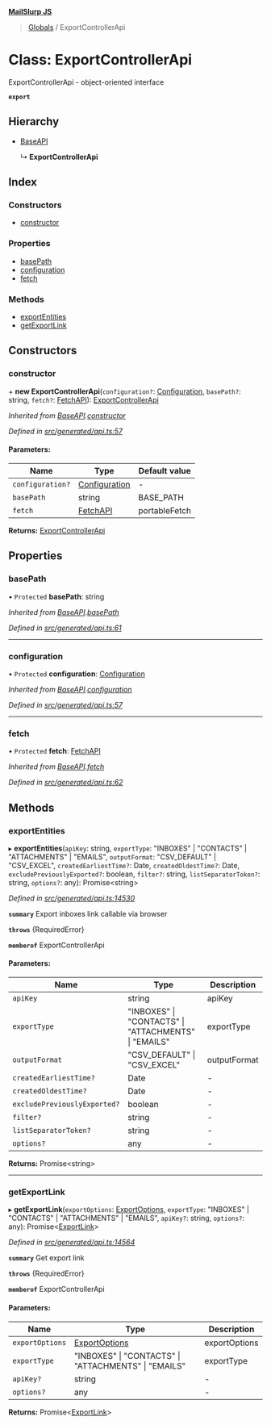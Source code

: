 **[MailSlurp JS](../README.md)**

> [Globals](../README.md) / ExportControllerApi

# Class: ExportControllerApi

ExportControllerApi - object-oriented interface

**`export`** 

## Hierarchy

* [BaseAPI](baseapi.md)

  ↳ **ExportControllerApi**

## Index

### Constructors

* [constructor](exportcontrollerapi.md#constructor)

### Properties

* [basePath](exportcontrollerapi.md#basepath)
* [configuration](exportcontrollerapi.md#configuration)
* [fetch](exportcontrollerapi.md#fetch)

### Methods

* [exportEntities](exportcontrollerapi.md#exportentities)
* [getExportLink](exportcontrollerapi.md#getexportlink)

## Constructors

### constructor

\+ **new ExportControllerApi**(`configuration?`: [Configuration](configuration.md), `basePath?`: string, `fetch?`: [FetchAPI](../interfaces/fetchapi.md)): [ExportControllerApi](exportcontrollerapi.md)

*Inherited from [BaseAPI](baseapi.md).[constructor](baseapi.md#constructor)*

*Defined in [src/generated/api.ts:57](https://github.com/mailslurp/mailslurp-client/blob/24bff2e/src/generated/api.ts#L57)*

#### Parameters:

Name | Type | Default value |
------ | ------ | ------ |
`configuration?` | [Configuration](configuration.md) | - |
`basePath` | string | BASE\_PATH |
`fetch` | [FetchAPI](../interfaces/fetchapi.md) | portableFetch |

**Returns:** [ExportControllerApi](exportcontrollerapi.md)

## Properties

### basePath

• `Protected` **basePath**: string

*Inherited from [BaseAPI](baseapi.md).[basePath](baseapi.md#basepath)*

*Defined in [src/generated/api.ts:61](https://github.com/mailslurp/mailslurp-client/blob/24bff2e/src/generated/api.ts#L61)*

___

### configuration

• `Protected` **configuration**: [Configuration](configuration.md)

*Inherited from [BaseAPI](baseapi.md).[configuration](baseapi.md#configuration)*

*Defined in [src/generated/api.ts:57](https://github.com/mailslurp/mailslurp-client/blob/24bff2e/src/generated/api.ts#L57)*

___

### fetch

• `Protected` **fetch**: [FetchAPI](../interfaces/fetchapi.md)

*Inherited from [BaseAPI](baseapi.md).[fetch](baseapi.md#fetch)*

*Defined in [src/generated/api.ts:62](https://github.com/mailslurp/mailslurp-client/blob/24bff2e/src/generated/api.ts#L62)*

## Methods

### exportEntities

▸ **exportEntities**(`apiKey`: string, `exportType`: \"INBOXES\" \| \"CONTACTS\" \| \"ATTACHMENTS\" \| \"EMAILS\", `outputFormat`: \"CSV\_DEFAULT\" \| \"CSV\_EXCEL\", `createdEarliestTime?`: Date, `createdOldestTime?`: Date, `excludePreviouslyExported?`: boolean, `filter?`: string, `listSeparatorToken?`: string, `options?`: any): Promise\<string>

*Defined in [src/generated/api.ts:14530](https://github.com/mailslurp/mailslurp-client/blob/24bff2e/src/generated/api.ts#L14530)*

**`summary`** Export inboxes link callable via browser

**`throws`** {RequiredError}

**`memberof`** ExportControllerApi

#### Parameters:

Name | Type | Description |
------ | ------ | ------ |
`apiKey` | string | apiKey |
`exportType` | \"INBOXES\" \| \"CONTACTS\" \| \"ATTACHMENTS\" \| \"EMAILS\" | exportType |
`outputFormat` | \"CSV\_DEFAULT\" \| \"CSV\_EXCEL\" | outputFormat |
`createdEarliestTime?` | Date | - |
`createdOldestTime?` | Date | - |
`excludePreviouslyExported?` | boolean | - |
`filter?` | string | - |
`listSeparatorToken?` | string | - |
`options?` | any | - |

**Returns:** Promise\<string>

___

### getExportLink

▸ **getExportLink**(`exportOptions`: [ExportOptions](../modules/exportoptions.md), `exportType`: \"INBOXES\" \| \"CONTACTS\" \| \"ATTACHMENTS\" \| \"EMAILS\", `apiKey?`: string, `options?`: any): Promise\<[ExportLink](../interfaces/exportlink.md)>

*Defined in [src/generated/api.ts:14564](https://github.com/mailslurp/mailslurp-client/blob/24bff2e/src/generated/api.ts#L14564)*

**`summary`** Get export link

**`throws`** {RequiredError}

**`memberof`** ExportControllerApi

#### Parameters:

Name | Type | Description |
------ | ------ | ------ |
`exportOptions` | [ExportOptions](../modules/exportoptions.md) | exportOptions |
`exportType` | \"INBOXES\" \| \"CONTACTS\" \| \"ATTACHMENTS\" \| \"EMAILS\" | exportType |
`apiKey?` | string | - |
`options?` | any | - |

**Returns:** Promise\<[ExportLink](../interfaces/exportlink.md)>
